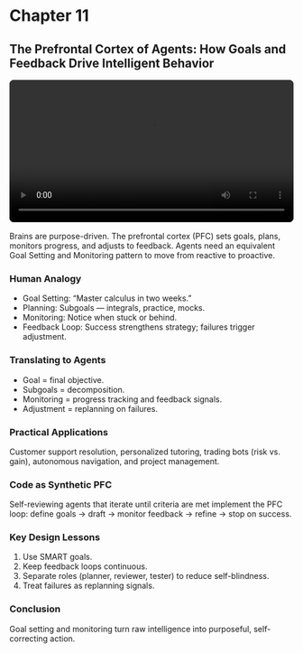 # Chapter 11

## The Prefrontal Cortex of Agents: How Goals and Feedback Drive Intelligent Behavior

<div style="margin: 1rem 0;">
  <video controls playsinline preload="metadata" style="width:100%;max-width:960px;border-radius:8px;background:#000;">
    <source src="The_AI_s_Executive_Brain.mp4" type="video/mp4">
    Your browser does not support the video tag. You can
    <a href="The_AI_s_Executive_Brain.mp4">download the MP4</a>.
  </video>
</div>

Brains are purpose-driven. The prefrontal cortex (PFC) sets goals, plans, monitors progress, and adjusts to feedback. Agents need an equivalent Goal Setting and Monitoring pattern to move from reactive to proactive.

### Human Analogy

- Goal Setting: “Master calculus in two weeks.”
- Planning: Subgoals — integrals, practice, mocks.
- Monitoring: Notice when stuck or behind.
- Feedback Loop: Success strengthens strategy; failures trigger adjustment.

### Translating to Agents

- Goal = final objective.
- Subgoals = decomposition.
- Monitoring = progress tracking and feedback signals.
- Adjustment = replanning on failures.

### Practical Applications

Customer support resolution, personalized tutoring, trading bots (risk vs. gain), autonomous navigation, and project management.

### Code as Synthetic PFC

Self-reviewing agents that iterate until criteria are met implement the PFC loop: define goals → draft → monitor feedback → refine → stop on success.

### Key Design Lessons

1. Use SMART goals.
2. Keep feedback loops continuous.
3. Separate roles (planner, reviewer, tester) to reduce self-blindness.
4. Treat failures as replanning signals.

### Conclusion

Goal setting and monitoring turn raw intelligence into purposeful, self-correcting action.

